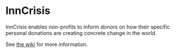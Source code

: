 InnCrisis
=========

InnCrisis enables non-profits to inform donors on how their specific personal donations are creating concrete change in the world.

See [the wiki](https://github.com/InnCrisis/InnCrisis/wiki) for more information.